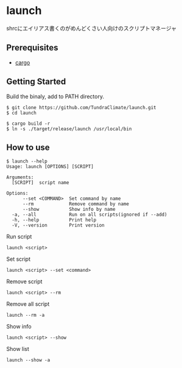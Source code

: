 # launch
shrcにエイリアス書くのがめんどくさい人向けのスクリプトマネージャ 

## Prerequisites
- [cargo](https://github.com/rust-lang/cargo)

## Getting Started
Build the binaly, add to PATH directory.
```
$ git clone https://github.com/TundraClimate/launch.git
$ cd launch

$ cargo build -r
$ ln -s ./target/release/launch /usr/local/bin
```

## How to use
```
$ launch --help
Usage: launch [OPTIONS] [SCRIPT]

Arguments:
  [SCRIPT]  script name

Options:
      --set <COMMAND>  Set command by name
      --rm             Remove command by name
      --show           Show info by name
  -a, --all            Run on all scripts(ignored if --add)
  -h, --help           Print help
  -V, --version        Print version
```

Run script
```
launch <script>
```

Set script
```
launch <script> --set <command>
```

Remove script
```
launch <script> --rm
```

Remove all script
```
launch --rm -a
```

Show info
```
launch <script> --show
```

Show list
```
launch --show -a
```
